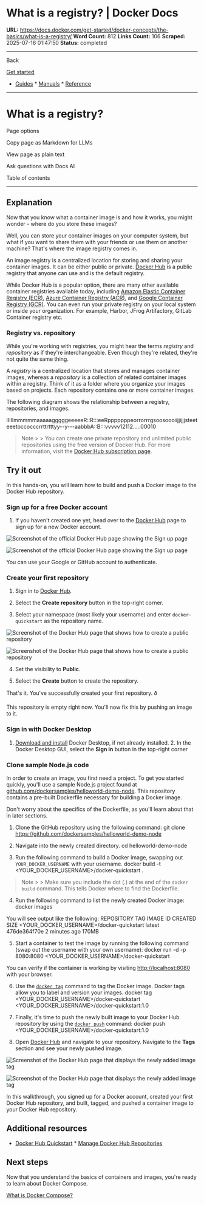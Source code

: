 # What is a registry? | Docker Docs

**URL:** https://docs.docker.com/get-started/docker-concepts/the-basics/what-is-a-registry/
**Word Count:** 812
**Links Count:** 106
**Scraped:** 2025-07-16 01:47:50
**Status:** completed

---

Back

[Get started](https://docs.docker.com/get-started/)

  * [Guides](https://docs.docker.com/guides/)   * [Manuals](https://docs.docker.com/manuals/)   * [Reference](https://docs.docker.com/reference/)

* * *

# What is a registry?

Page options

Copy page as Markdown for LLMs

View page as plain text

Ask questions with Docs AI

Table of contents

* * *

## Explanation

Now that you know what a container image is and how it works, you might wonder - where do you store these images?

Well, you can store your container images on your computer system, but what if you want to share them with your friends or use them on another machine? That's where the image registry comes in.

An image registry is a centralized location for storing and sharing your container images. It can be either public or private. [Docker Hub](https://hub.docker.com) is a public registry that anyone can use and is the default registry.

While Docker Hub is a popular option, there are many other available container registries available today, including [Amazon Elastic Container Registry \(ECR\)](https://aws.amazon.com/ecr/), [Azure Container Registry \(ACR\)](https://azure.microsoft.com/en-in/products/container-registry), and [Google Container Registry \(GCR\)](https://cloud.google.com/artifact-registry). You can even run your private registry on your local system or inside your organization. For example, Harbor, JFrog Artifactory, GitLab Container registry etc.

### Registry vs. repository

While you're working with registries, you might hear the terms _registry_ and _repository_ as if they're interchangeable. Even though they're related, they're not quite the same thing.

A _registry_ is a centralized location that stores and manages container images, whereas a _repository_ is a collection of related container images within a registry. Think of it as a folder where you organize your images based on projects. Each repository contains one or more container images.

The following diagram shows the relationship between a registry, repositories, and images.

IIIIImmmmmaaaaagggggeeeeeR::R:::eeRpppppppeorrorrrgsoosoooiijjijjjsteeteeetoccocccrrttrtttyy--y---aabbbA::B:::vvvvv12112.....00010

> Note >  > You can create one private repository and unlimited public repositories using the free version of Docker Hub. For more information, visit the [Docker Hub subscription page](https://www.docker.com/pricing/).

## Try it out

In this hands-on, you will learn how to build and push a Docker image to the Docker Hub repository.

### Sign up for a free Docker account

  1. If you haven't created one yet, head over to the [Docker Hub](https://hub.docker.com) page to sign up for a new Docker account.

![Screenshot of the official Docker Hub page showing the Sign up page](https://docs.docker.com/get-started/docker-concepts/the-basics/images/dockerhub-signup.webp)

![Screenshot of the official Docker Hub page showing the Sign up page](https://docs.docker.com/get-started/docker-concepts/the-basics/images/dockerhub-signup.webp)

You can use your Google or GitHub account to authenticate.

### Create your first repository

  1. Sign in to [Docker Hub](https://hub.docker.com).

  2. Select the **Create repository** button in the top-right corner.

  3. Select your namespace \(most likely your username\) and enter `docker-quickstart` as the repository name.

![Screenshot of the Docker Hub page that shows how to create a public repository](https://docs.docker.com/get-started/docker-concepts/the-basics/images/create-hub-repository.webp)

![Screenshot of the Docker Hub page that shows how to create a public repository](https://docs.docker.com/get-started/docker-concepts/the-basics/images/create-hub-repository.webp)

  4. Set the visibility to **Public**.

  5. Select the **Create** button to create the repository.

That's it. You've successfully created your first repository. ð

This repository is empty right now. You'll now fix this by pushing an image to it.

### Sign in with Docker Desktop

  1. [Download and install](https://www.docker.com/products/docker-desktop/) Docker Desktop, if not already installed.   2. In the Docker Desktop GUI, select the **Sign in** button in the top-right corner

### Clone sample Node.js code

In order to create an image, you first need a project. To get you started quickly, you'll use a sample Node.js project found at [github.com/dockersamples/helloworld-demo-node](https://github.com/dockersamples/helloworld-demo-node). This repository contains a pre-built Dockerfile necessary for building a Docker image.

Don't worry about the specifics of the Dockerfile, as you'll learn about that in later sections.

  1. Clone the GitHub repository using the following command:                    git clone https://github.com/dockersamples/helloworld-demo-node          

  2. Navigate into the newly created directory.                    cd helloworld-demo-node          

  3. Run the following command to build a Docker image, swapping out `YOUR_DOCKER_USERNAME` with your username.                    docker build -t <YOUR_DOCKER_USERNAME>/docker-quickstart .          

> Note >  > Make sure you include the dot \(.\) at the end of the `docker build` command. This tells Docker where to find the Dockerfile.

  4. Run the following command to list the newly created Docker image:                    docker images          

You will see output like the following:                    REPOSITORY                                 TAG       IMAGE ID       CREATED         SIZE          <YOUR_DOCKER_USERNAME>/docker-quickstart   latest    476de364f70e   2 minutes ago   170MB          

  5. Start a container to test the image by running the following command \(swap out the username with your own username\):                    docker run -d -p 8080:8080 <YOUR_DOCKER_USERNAME>/docker-quickstart           

You can verify if the container is working by visiting <http://localhost:8080> with your browser.

  6. Use the [`docker tag`](https://docs.docker.com/reference/cli/docker/image/tag/) command to tag the Docker image. Docker tags allow you to label and version your images.                    docker tag <YOUR_DOCKER_USERNAME>/docker-quickstart <YOUR_DOCKER_USERNAME>/docker-quickstart:1.0           

  7. Finally, it's time to push the newly built image to your Docker Hub repository by using the [`docker push`](https://docs.docker.com/reference/cli/docker/image/push/) command:                    docker push <YOUR_DOCKER_USERNAME>/docker-quickstart:1.0          

  8. Open [Docker Hub](https://hub.docker.com) and navigate to your repository. Navigate to the **Tags** section and see your newly pushed image.

![Screenshot of the Docker Hub page that displays the newly added image tag](https://docs.docker.com/get-started/docker-concepts/the-basics/images/dockerhub-tags.webp)

![Screenshot of the Docker Hub page that displays the newly added image tag](https://docs.docker.com/get-started/docker-concepts/the-basics/images/dockerhub-tags.webp)

In this walkthrough, you signed up for a Docker account, created your first Docker Hub repository, and built, tagged, and pushed a container image to your Docker Hub repository.

## Additional resources

  * [Docker Hub Quickstart](https://docs.docker.com/docker-hub/quickstart/)   * [Manage Docker Hub Repositories](https://docs.docker.com/docker-hub/repos/)

## Next steps

Now that you understand the basics of containers and images, you're ready to learn about Docker Compose.

[What is Docker Compose?](https://docs.docker.com/get-started/docker-concepts/the-basics/what-is-docker-compose/)